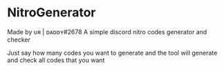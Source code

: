 # NitroGenerator
Made by ᴜʀ | ᴅᴀᴅᴅʏ#2678
A simple discord nitro codes generator and checker

Just say how many codes you want to generate and the tool will generate and check all codes that you want
